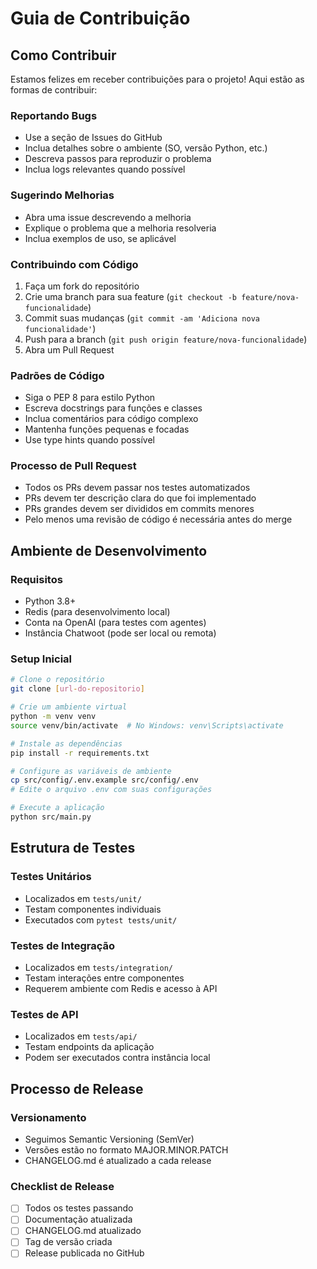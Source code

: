 # Guia de Contribuição

## Como Contribuir

Estamos felizes em receber contribuições para o projeto! Aqui estão as formas de contribuir:

### Reportando Bugs
- Use a seção de Issues do GitHub
- Inclua detalhes sobre o ambiente (SO, versão Python, etc.)
- Descreva passos para reproduzir o problema
- Inclua logs relevantes quando possível

### Sugerindo Melhorias
- Abra uma issue descrevendo a melhoria
- Explique o problema que a melhoria resolveria
- Inclua exemplos de uso, se aplicável

### Contribuindo com Código
1. Faça um fork do repositório
2. Crie uma branch para sua feature (`git checkout -b feature/nova-funcionalidade`)
3. Commit suas mudanças (`git commit -am 'Adiciona nova funcionalidade'`)
4. Push para a branch (`git push origin feature/nova-funcionalidade`)
5. Abra um Pull Request

### Padrões de Código
- Siga o PEP 8 para estilo Python
- Escreva docstrings para funções e classes
- Inclua comentários para código complexo
- Mantenha funções pequenas e focadas
- Use type hints quando possível

### Processo de Pull Request
- Todos os PRs devem passar nos testes automatizados
- PRs devem ter descrição clara do que foi implementado
- PRs grandes devem ser divididos em commits menores
- Pelo menos uma revisão de código é necessária antes do merge

## Ambiente de Desenvolvimento

### Requisitos
- Python 3.8+
- Redis (para desenvolvimento local)
- Conta na OpenAI (para testes com agentes)
- Instância Chatwoot (pode ser local ou remota)

### Setup Inicial
```bash
# Clone o repositório
git clone [url-do-repositorio]

# Crie um ambiente virtual
python -m venv venv
source venv/bin/activate  # No Windows: venv\Scripts\activate

# Instale as dependências
pip install -r requirements.txt

# Configure as variáveis de ambiente
cp src/config/.env.example src/config/.env
# Edite o arquivo .env com suas configurações

# Execute a aplicação
python src/main.py
```

## Estrutura de Testes

### Testes Unitários
- Localizados em `tests/unit/`
- Testam componentes individuais
- Executados com `pytest tests/unit/`

### Testes de Integração
- Localizados em `tests/integration/`
- Testam interações entre componentes
- Requerem ambiente com Redis e acesso à API

### Testes de API
- Localizados em `tests/api/`
- Testam endpoints da aplicação
- Podem ser executados contra instância local

## Processo de Release

### Versionamento
- Seguimos Semantic Versioning (SemVer)
- Versões estão no formato MAJOR.MINOR.PATCH
- CHANGELOG.md é atualizado a cada release

### Checklist de Release
- [ ] Todos os testes passando
- [ ] Documentação atualizada
- [ ] CHANGELOG.md atualizado
- [ ] Tag de versão criada
- [ ] Release publicada no GitHub